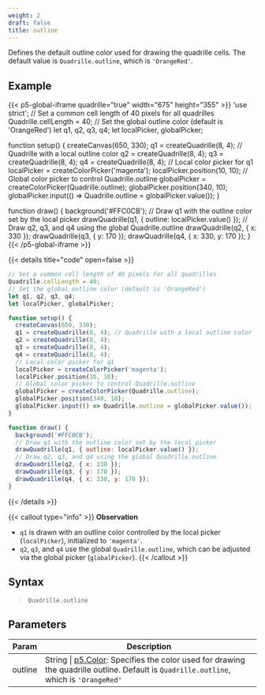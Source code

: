 ```yaml
---
weight: 2
draft: false  
title: outline  
---
```


Defines the default outline color used for drawing the quadrille cells. The default value is `Quadrille.outline`, which is `'OrangeRed'`.

## Example

{{< p5-global-iframe quadrille="true" width="675" height="355" >}}
'use strict';
// Set a common cell length of 40 pixels for all quadrilles
Quadrille.cellLength = 40;
// Set the global outline color (default is 'OrangeRed')
let q1, q2, q3, q4;
let localPicker, globalPicker;

function setup() {
  createCanvas(650, 330);
  q1 = createQuadrille(8, 4); // Quadrille with a local outline color
  q2 = createQuadrille(8, 4);
  q3 = createQuadrille(8, 4);
  q4 = createQuadrille(8, 4);
  // Local color picker for q1
  localPicker = createColorPicker('magenta');
  localPicker.position(10, 10);
  // Global color picker to control Quadrille.outline
  globalPicker = createColorPicker(Quadrille.outline);
  globalPicker.position(340, 10);
  globalPicker.input(() => Quadrille.outline = globalPicker.value());
}

function draw() {
  background('#FFC0CB');
  // Draw q1 with the outline color set by the local picker
  drawQuadrille(q1, { outline: localPicker.value() });
  // Draw q2, q3, and q4 using the global Quadrille.outline
  drawQuadrille(q2, { x: 330 });
  drawQuadrille(q3, { y: 170 });
  drawQuadrille(q4, { x: 330, y: 170 });
}
{{< /p5-global-iframe >}}

{{< details title="code" open=false >}}
```js
// Set a common cell length of 40 pixels for all quadrilles
Quadrille.cellLength = 40;
// Set the global outline color (default is 'OrangeRed')
let q1, q2, q3, q4;
let localPicker, globalPicker;

function setup() {
  createCanvas(650, 330);
  q1 = createQuadrille(8, 4); // Quadrille with a local outline color
  q2 = createQuadrille(8, 4);
  q3 = createQuadrille(8, 4);
  q4 = createQuadrille(8, 4);
  // Local color picker for q1
  localPicker = createColorPicker('magenta');
  localPicker.position(10, 10);
  // Global color picker to control Quadrille.outline
  globalPicker = createColorPicker(Quadrille.outline);
  globalPicker.position(340, 10);
  globalPicker.input(() => Quadrille.outline = globalPicker.value());
}

function draw() {
  background('#FFC0CB');
  // Draw q1 with the outline color set by the local picker
  drawQuadrille(q1, { outline: localPicker.value() });
  // Draw q2, q3, and q4 using the global Quadrille.outline
  drawQuadrille(q2, { x: 330 });
  drawQuadrille(q3, { y: 170 });
  drawQuadrille(q4, { x: 330, y: 170 });
}
```
{{< /details >}}

{{< callout type="info" >}}
**Observation**  
- `q1` is drawn with an outline color controlled by the local picker (`localPicker`), initialized to `'magenta'`.  
- `q2`, `q3`, and `q4` use the global `Quadrille.outline`, which can be adjusted via the global picker (`globalPicker`).
{{< /callout >}}

## Syntax

> `Quadrille.outline`

## Parameters

| Param    | Description                                                                      |
|----------|----------------------------------------------------------------------------------|
| outline  | String \| [p5.Color](https://p5js.org/reference/#/p5.Color): Specifies the color used for drawing the quadrille outline. Default is `Quadrille.outline`, which is `'OrangeRed'` |